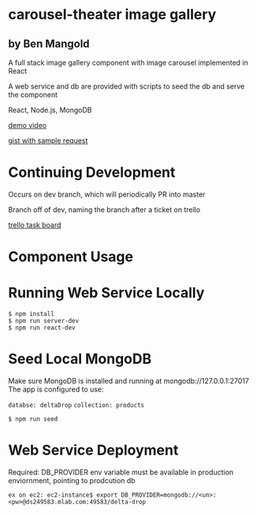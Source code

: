 # carousel-theater image gallery
## by Ben Mangold

A full stack image gallery component with image carousel implemented in React

A web service and db are provided with scripts to seed the db and serve the component

React, Node.js, MongoDB

[demo video](https://www.dropbox.com/s/cafa5zd62a5vj3p/carousel-overlay-demo.mov?dl=0)

[gist with sample request](https://gist.github.com/benmangold/e686d23d396359a2a1314d489b799cbd)


# Continuing Development

Occurs on dev branch, which will periodically PR into master

Branch off of dev, naming the branch after a ticket on trello

[trello task board](https://trello.com/b/klbDbr5E/dd-gallery)

# Component Usage



# Running Web Service Locally

```
$ npm install
$ npm run server-dev
$ npm run react-dev
```

# Seed Local MongoDB

Make sure MongoDB is installed and running at mongodb://127.0.0.1:27017
The app is configured to use:

`databse: deltaDrop`
`collection: products`

```
$ npm run seed
```

# Web Service Deployment

Required: DB_PROVIDER env variable must be available in production enviornment, pointing to prodcution db
```
ex on ec2: ec2-instance$ export DB_PROVIDER=mongodb://<un>:<pw>@ds249583.mlab.com:49583/delta-drop
```
